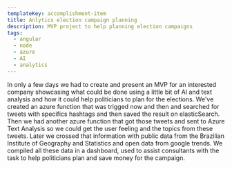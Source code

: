 ```yaml
---
templateKey: accomplishment-item
title: Anlytics election campaign planning
description: MVP project to help planning election campaigns
tags:
  - angular
  - node
  - azure
  - AI
  - analytics
---
```


In only a few days we had to create and present an MVP for an interested company showcasing what could be done using a little bit of AI and text analysis and how it could help politicians to plan for the elections. We've created an azure function that was trigged now and then and searched for tweets with specifics hashtags and then saved the result on elasticSearch. Then we had another azure function that got those tweets and sent to Azure Text Analysis so we could get the user feeling and the topics from these tweets. Later we crossed that information with public data from the Brazilian Institute of Geography and Statistics and open data from google trends. We compiled all these data in a dashboard, used to assist consultants with the task to help politicians plan and save money for the campaign.
